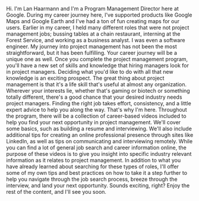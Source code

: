 Hi. I'm Lan Haarmann and I'm a Program Management Director here at Google.
During my career journey here, I've supported products like Google Maps and
Google Earth and I've had a ton of fun creating maps for our users. Earlier in
my career, I held many different roles that were not project management jobs;
bussing tables at a chain restaurant, interning at the Forest Service, and
working as a business analyst. I was even a software engineer. My journey into
project management has not been the most straightforward, but it has been
fulfilling. Your career journey will be a unique one as well. Once you complete
the project management program, you'll have a new set of skills and knowledge
that hiring managers look for in project managers. Deciding what you'd like to
do with all that new knowledge is an exciting prospect. The great thing about
project management is that it's a life skill that's useful at almost any
organization. Wherever your interests lie, whether that's gaming or biotech or
something totally different, there's a good chance that your desired industry
needs project managers. Finding the right job takes effort, consistency, and a
little expert advice to help you along the way.  That's why I'm here. Throughout
the program, there will be a collection of career-based videos included to help
you find your next opportunity in project management. We'll cover some basics,
such as building a resume and interviewing. We'll also include additional tips
for creating an online professional presence through sites like LinkedIn, as
well as tips on communicating and interviewing remotely. While you can find a
lot of general job search and career information online, the purpose of these
videos is to give you insight into specific industry relevant information as it
relates to project management. In addition to what you have already learned
about searching for these types of roles, I'll offer some of my own tips and
best practices on how to take it a step further to help you navigate through the
job search process, breeze through the interview, and land your next
opportunity. Sounds exciting, right? Enjoy the rest of the content, and I'll see
you soon.